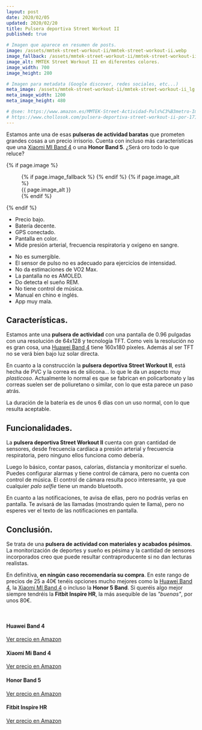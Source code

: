 ```yaml
---
layout: post
date: 2020/02/05
updated: 2020/02/20
title: Pulsera deportiva Street Workout II
published: true

# Imagen que aparece en resumen de posts.
image: /assets/mmtek-street-workout-ii/mmtek-street-workout-ii.webp
image_fallback: /assets/mmtek-street-workout-ii/mmtek-street-workout-ii.jpg
image_alt: MMTEK Street Workout II en diferentes colores.
image_width: 700
image_height: 280

# Imagen para metadata (Google discover, redes sociales, etc...)
meta_image: /assets/mmtek-street-workout-ii/mmtek-street-workout-ii_lg.jpg
meta_image_width: 1200
meta_image_height: 480

# @see: https://www.amazon.es/MMTEK-Street-Actividad-Puls%C3%B3metro-Impermeable-smartwatch/dp/B07SNWM6HQ/
# https://www.chollosok.com/pulsera-deportiva-street-workout-ii-por-17150-e/
---
```


Estamos ante una de esas **pulseras de actividad baratas** que prometen grandes
cosas a un precio irrisorio. Cuenta con incluso más características que una 
[Xiaomi MI Band 4](/pulsera-xiaomi-mi-band-4.html) o una **Honor Band 5**.
¿Será oro todo lo que reluce?


{% if page.image %}
<figure markdown="0">
  <amp-img alt="{{ page.image_alt | default: page.title }}" layout="responsive"
           width="{{ page.image_width }}" height="{{ page.image_height }}" src="{{ page.image }}">
    {% if page.image_fallback %}
    <amp-img fallback alt="{{ page.img_alt | default: page.title }}" layout="responsive"
             width="{{ page.image_width }}" height="{{ page.image_height }}" src="{{ page.image_fallback }}">
    </amp-img>
    {% endif %}
  </amp-img>
  {% if page.image_alt %}
    <figcaption>
      {{ page.image_alt }}
    </figcaption>
  {% endif %}
  </figure>
{% endif %}


<div class="cuadro-comparar" markdown="0">
  <ul class="cuadro-comparar__ok">
    <li>Precio bajo.</li>
    <li>Batería decente.</li>
    <li>GPS conectado.</li>
    <li>Pantalla en color.</li>
    <li>Mide presión arterial, frecuencia respiratoria y oxígeno en sangre.</li>
  </ul>
  <ul class="cuadro-comparar__ko">
    <li>No es sumergible.</li>
    <li>El sensor de pulso no es adecuado para ejercicios de intensidad.</li>
    <li>No da estimaciones de VO2 Max.</li>
    <li>La pantalla no es AMOLED.</li>
    <li>Do detecta el sueño REM.</li>
    <li>No tiene control de música.</li>
    <li>Manual en chino e inglés.</li>
    <li>App muy mala.</li>
  </ul>
</div>


## Características.

Estamos ante una **pulsera de actividad** con una pantalla de 0.96 pulgadas con
una resolución de 64x128 y tecnología TFT. Como veis la resolución no es gran cosa, 
una [Huawei Band 4](/huawei-band-4-review.html) tiene 160x180 píxeles. Además
al ser TFT no se verá bien bajo luz solar directa.

En cuanto a la construcción la **pulsera deportiva Street Workout II**, está hecha de PVC 
y la correa es de silicona... lo que le da un aspecto muy *plasticoso*.
Actualmente lo normal es que se fabrican en policarbonato y las correas suelen 
ser de poliuretano o similar, con lo que esta parece un paso atrás.

La duración de la batería es de unos 6 días con un uso normal, con lo que resulta aceptable.

## Funcionalidades.

La **pulsera deportiva Street Workout II** cuenta con gran cantidad de sensores, desde
frecuencia cardíaca a presión arterial y frecuencia respiratoria, pero ninguno 
ellos funciona como debería.

Luego lo básico, contar pasos, calorías, distancia y monitorizar el sueño. 
Puedes configurar alarmas y tiene control de cámara, pero no cuenta con control
de música. El control de cámara resulta poco interesante, ya que cualquier 
*palo selfie* tiene un mando bluetooth.

En cuanto a las notificaciones, te avisa de ellas, pero no podrás verlas en pantalla.
Te avisará de las llamadas (mostrando quien te llama), pero no esperes ver el
texto de las notificaciones en pantalla.

## Conclusión.

Se trata de una **pulsera de actividad con materiales y acabados pésimos**. 
La monitorización de deportes y sueño es pésima y la cantidad de sensores incorporados
creo que puede resultar contraproducente si no dan lecturas realistas.


En definitiva, **en ningún caso recomendaría su compra**. En este rango de precios
de 25 a 40€ tenéis opciones mucho mejores como la [Huawei Band 4](/huawei-band-4-review.html),
la [Xiaomi MI Band 4](/pulsera-xiaomi-mi-band-4.html) o incluso la **Honor 5 Band**.
Si queréis algo mejor siempre tendréis la **Fitbit Inspire HR**, 
la más asequible de las *"buenas"*, por unos 80€.  


<br>
<div class="amz_wrapper amz_wrapper--2cols" markdown="0">

  <div class="amz_cuadro">
    <h4 class="amz_cuadro__title">Huawei Band 4</h4>
      <amp-img alt="Huawei Band 4" 
          width="355" height="355" layout="responsive"
          src="/assets/amz/huawei-band-4.webp">
        <amp-img fallback alt="Huawei Band 4" 
          width="355" height="355" layout="responsive"
          src="/assets/amz/huawei-band-4.jpg">
        </amp-img>
      </amp-img>
    <a class="btn amz_cuadro__btn" href="https://amzn.to/2HMnXXL" target="_blank">
      Ver precio en Amazon
    </a>
  </div>
  
  <div class="amz_cuadro">
    <h4 class="amz_cuadro__title">Xiaomi Mi Band 4</h4>
      <amp-img alt="Xiaomi Mi Band 4" 
          width="355" height="355" layout="responsive"
          src="/assets/amz/mi-band-4.webp">
        <amp-img fallback alt="Xiaomi Mi Band 4" 
          width="355" height="355" layout="responsive"
          src="/assets/amz/mi-band-4.jpg">
        </amp-img>
      </amp-img>
    <a class="btn amz_cuadro__btn" href="https://amzn.to/38NRsVk" target="_blank">
      Ver precio en Amazon
    </a>
  </div>

  <div class="amz_cuadro">
    <h4 class="amz_cuadro__title">Honor Band 5</h4>
      <amp-img alt="Honor Band 5" 
          width="355" height="355" layout="responsive"
          src="/assets/amz/honor-band-5.webp">
        <amp-img fallback alt="Honor Band 5" 
          width="355" height="355" layout="responsive"
          src="/assets/amz/honor-band-5.jpg">
        </amp-img>
      </amp-img>
    <a class="btn amz_cuadro__btn" target="_blank"
      href="https://amzn.to/38KlGbL">
      Ver precio en Amazon
    </a>
  </div>

  <div class="amz_cuadro">
    <h4 class="amz_cuadro__title">Fitbit Inspire HR</h4>
      <amp-img alt="Fitbit Inspire HR" 
          width="355" height="355" layout="responsive"
          src="/assets/amz/fitbit-inspire-hr.webp">
        <amp-img fallback alt="Fitbit Inspire HR" 
          width="355" height="355" layout="responsive"
          src="/assets/amz/fitbit-inspire-hr.jpg">
        </amp-img>
      </amp-img>
    <a class="btn amz_cuadro__btn" href="https://amzn.to/2tZd1CX" target="_blank">
      Ver precio en Amazon
    </a>
  </div>
  
</div>

<br>
<br>


